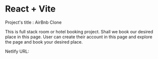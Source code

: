 # React + Vite

Project's title : AirBnb Clone

This is full stack room or hotel booking project. Shall we book our desired place in this page.
User can create their account in this page and explore the page and book your desired place.

Netlify URL: 
